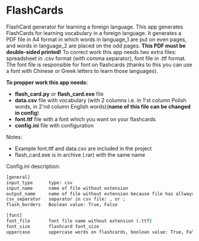 # FlashCards
FlashCard generator for learning a foreign language.
This app generates FlashCards for learning vocabulary in a foreign language. It generates a PDF file in A4 format in which words in language_1 are put on even pages, and words in language_2 are placed on the odd pages. **This PDF must be double-sided printed!** To correct work this app needs two extra files: spreadsheet in .csv format (with comma separator), font file in .ttf format. The font file is responsible for font on flashcards (thanks to this you can use a font with Chinese or Greek letters to learn those languages).

**To propper work this app needs:**
- **flash_card.py** or **flash_card.exe** file
- **data.csv** file with vocabulary (with 2 columns i.e. in 1'st column Polish words, in 2'nd column English words)(**name of this file can be changed in config**)
- **font.ttf** file with a font which you want on your flashcards
- **config.ini** file with configuration 

Notes: 
- Example font.ttf and data.csv are included in the project
- flash_card.exe is in archive (.rar) with the same name

Config.ini description:
```bat
[general]
input_type      type: csv
input_name      name of file without extension
output_name     name of file without extension because file has allways PDF extension
csv_separator   separator in csv file: , or ;
flash_borders   Boolean value: True, False

[font]
font_file       font file name without extension (.ttf)
font_size       flashcard font_size
uppercase       uppercase words on flashcards, boolean value: True, False (NOT IMPLEMENTED YET)
```
